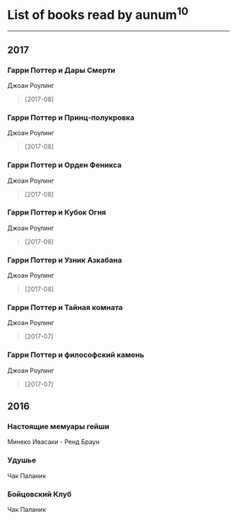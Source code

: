 # List of books read by aunum<sup>10</sup>
---

## 2017

### Гарри Поттер и  Дары Смерти
Джоан Роулинг
> [2017-08] 


### Гарри Поттер и Принц-полукровка
Джоан Роулинг
> [2017-08] 


### Гарри Поттер и Орден Феникса
Джоан Роулинг
> [2017-08] 


### Гарри Поттер и Кубок Огня
Джоан Роулинг
> [2017-08] 


### Гарри Поттер и Узник Азкабана
Джоан Роулинг
> [2017-08] 


### Гарри Поттер и Тайная комната
Джоан Роулинг
> [2017-07] 


### Гарри Поттер и философский камень
Джоан Роулинг
> [2017-07] 



## 2016

### Настоящие мемуары гейши
Минеко Ивасаки - Ренд Браун


### Удушье
Чак Паланик


### Бойцовский Клуб
Чак Паланик



